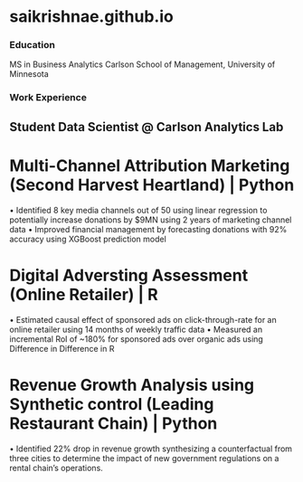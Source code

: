 # saikrishnae.github.io

### Education
MS in Business Analytics
Carlson School of Management,
University of Minnesota

### Work Experience
## Student Data Scientist @ Carlson Analytics Lab
# Multi-Channel Attribution Marketing (Second Harvest Heartland) | Python
• Identified 8 key media channels out of 50 using linear regression to potentially increase donations by $9MN using 2 years of marketing channel data
• Improved financial management by forecasting donations with 92% accuracy using XGBoost prediction model

# Digital Adversting Assessment (Online Retailer) | R
• Estimated causal effect of sponsored ads on click-through-rate for an online retailer using 14 months of weekly traffic data
• Measured an incremental RoI of ~180% for sponsored ads over organic ads using Difference in Difference in R

# Revenue Growth Analysis using Synthetic control (Leading Restaurant Chain) | Python
• Identified 22% drop in revenue growth synthesizing a counterfactual from three cities to determine the impact of new government regulations on a rental chain’s operations.
